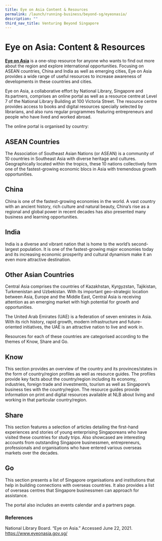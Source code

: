 ```yaml
---
title: Eye on Asia Content & Resources
permalink: /launch/running-business/beyond-sg/eyeonasia/
description: ""
third_nav_title: Venturing Beyond Singapore
---
```

# Eye on Asia: Content & Resources  

[**Eye on Asia**](https://www.eyeonasia.gov.sg/) is a one-stop resource for anyone who wants to find out more about the region and explore international opportunities. Focusing on ASEAN countries, China and India as well as emerging cities, Eye on Asia provides a wide range of useful resources to increase awareness of developments in these countries and cities. 

Eye on Asia, a collaborative effort by National Library, Singapore and its partners, comprises an online portal as well as a resource centre at Level 7 of the National Library Building at 100 Victoria Street. The resource centre provides access to books and digital resources specially selected by librarians, and also runs regular programmes featuring entrepreneurs and people who have lived and worked abroad. 

The online portal is organised by country: 

 
## ASEAN Countries 

The Association of Southeast Asian Nations (or ASEAN) is a community of 10 countries in Southeast Asia with diverse heritage and cultures. Geographically located within the tropics, these 10 nations collectively form one of the fastest-growing economic blocs in Asia with tremendous growth opportunities. 

 
## China 

China is one of the fastest-growing economies in the world. A vast country with an ancient history, rich culture and natural beauty, China’s rise as a regional and global power in recent decades has also presented many business and learning opportunities. 

 

## India 

India is a diverse and vibrant nation that is home to the world’s second-largest population. It is one of the fastest-growing major economies today and its increasing economic prosperity and cultural dynamism make it an even more attractive destination. 

 

## Other Asian Countries 

Central Asia comprises the countries of Kazakhstan, Kyrgyzstan, Tajikistan, Turkmenistan and Uzbekistan. With its important geo-strategic location between Asia, Europe and the Middle East, Central Asia is receiving attention as an emerging market with high potential for growth and opportunities.  

The United Arab Emirates (UAE) is a federation of seven emirates in Asia. With its rich history, rapid growth, modern infrastructure and future-oriented initiatives, the UAE is an attractive nation to live and work in. 


Resources for each of these countries are categorised according to the themes of Know, Share and Go.  


## Know  

This section provides an overview of the country and its provinces/states in the form of country/region profiles as well as resource guides. The profiles provide key facts about the country/region including its economy, industries, foreign trade and investments, tourism as well as Singapore’s business ties with the country/region. The resource guides provide information on print and digital resources available at NLB about living and working in that particular country/region.  

 

## Share 

This section features a selection of articles detailing the first-hand experiences and stories of young enterprising Singaporeans who have visited these countries for study trips. Also showcased are interesting accounts from outstanding Singapore businessmen, entrepreneurs, professionals and organisations who have entered various overseas markets over the decades.  

 

## Go 

This section presents a list of Singapore organisations and institutions that help in building connections with overseas countries. It also provides a list of overseas centres that Singapore businessmen can approach for assistance.  

The portal also includes an events calendar and a partners page.  


### References 

 National Library Board. “Eye on Asia.” Accessed June 22, 2021. https://www.eyeonasia.gov.sg/ 

 